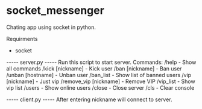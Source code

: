 # socket_messenger
Chating app using socket in python.

Requirments
  - socket
 
 
 ----- server.py -----
 Run this script to start server.
 Commands:
  /help     - Show all commands
  /kick [nickname]      - Kick user
  /ban [nickname]      - Ban user
	/unban [hostname]     - Unban user
	/ban_list     - Show list of banned users
	/vip [nickname]     - Just vip
	/remove_vip [nickname]      - Remove VIP
	/vip_list     - Show vip list
	/users      - Show online users
	/close      - Close server
	/cls      - Clear console

----- client.py -----
After entering nickname will connect to server.
